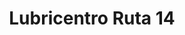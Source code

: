 ---
title: "Lubricentro Ruta 14"
url: /salto-encantado/lubricentro-ruta-14/
shop: reparación de automóviles
---